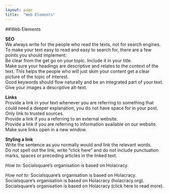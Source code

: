 ```yaml
---
layout: page
title:  "Web Elements"
---
```


##Web Elements

**SEO**  
We always write for the people who read the texts, not for search engines.  
To make your text easy to read and easy to search for, there are a few points you should implement:  
Be clear from the get go on your topic. Include it in your title.   
Make sure your headings are descriptive and relates to the context of the text. This helps the people who will just skim your content get a clear picture of the topic of interest.  
Good keywords should flow naturally and be an integrated part of your text.   
Give your images a descriptive alt-text.  

**Links**  
Provide a link in your text whenever you are referring to something that could need a deeper explanation, you do not have space for in your post. Only link to trusted sources.  
Provide a link if you a referring to an external website.  
Provide a link if you are referring to information available on our website.  
Make sure links open in a new window.   

**Styling a link**  
Write the sentence as you normally would and link the relevant words.  
Do not spell out the link, write “click here” and do not include punctuation marks, spaces or preceding articles in the linked text. 

_How to:_
Socialsquare’s organisation is based on Holacracy.

_How not to:_
Socialsquare’s organisation is based on Holacracy.  
Socialsquare’s organisation is based on Holacracy (holacracy.org).  
Socialsquare’s organisation is based on Holacracy (click here to read more).  
